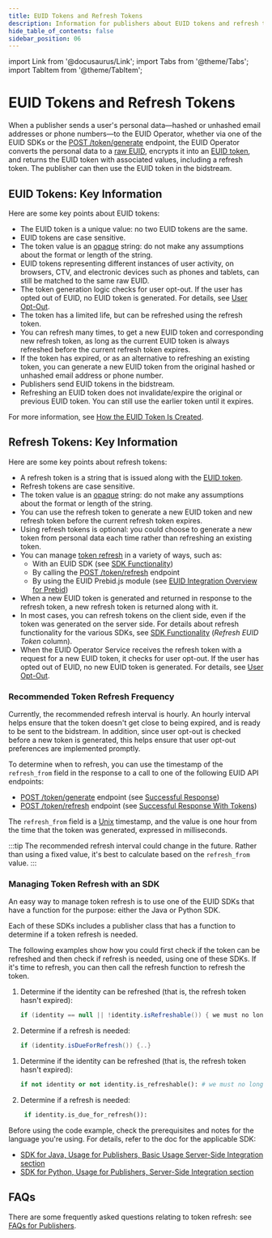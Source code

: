 ```yaml
---
title: EUID Tokens and Refresh Tokens
description: Information for publishers about EUID tokens and refresh tokens.
hide_table_of_contents: false
sidebar_position: 06
---
```


import Link from '@docusaurus/Link';
import Tabs from '@theme/Tabs';
import TabItem from '@theme/TabItem';

# EUID Tokens and Refresh Tokens

When a publisher sends a user's <Link href="../ref-info/glossary-uid#gl-personal-data">personal data</Link>&#8212;hashed or unhashed email addresses or phone numbers&#8212;to the EUID Operator, whether via one of the EUID SDKs or the [POST&nbsp;/token/generate](../endpoints/post-token-generate.md) endpoint, the EUID Operator converts the personal data to a <a href="glossary-uid#gl-raw-euid">raw EUID</a>, encrypts it into an <a href="glossary-uid#gl-euid-token">EUID token</a>, and returns the EUID token with associated values, including a refresh token. The publisher can then use the EUID token in the bidstream.

## EUID Tokens: Key Information

Here are some key points about EUID tokens:

- The EUID token is a unique value: no two EUID tokens are the same.
- EUID tokens are case sensitive.
- The token value is an <a href="glossary-uid#gl-opaque">opaque</a> string: do not make any assumptions about the format or length of the string.
- EUID tokens representing different instances of user activity, on browsers, CTV, and electronic devices such as phones and tablets, can still be matched to the same raw EUID.
- The token generation logic checks for user opt-out. If the user has opted out of EUID, no EUID token is generated. For details, see [User Opt-Out](../getting-started/gs-opt-out.md).
- The token has a limited life, but can be refreshed using the refresh token.
- You can refresh many times, to get a new EUID token and corresponding new refresh token, as long as the current EUID token is always refreshed before the current refresh token expires.
- If the token has expired, or as an alternative to refreshing an existing token, you can generate a new EUID token from the original hashed or unhashed email address or phone number.
- Publishers send EUID tokens in the bidstream.
- Refreshing an EUID token does not invalidate/expire the original or previous EUID token. You can still use the earlier token until it expires.

For more information, see [How the EUID Token Is Created](ref-how-uid-is-created.md).

## Refresh Tokens: Key Information

Here are some key points about refresh tokens:

- A refresh token is a string that is issued along with the <a href="glossary-uid#gl-euid-token">EUID token</a>.
- Refresh tokens are case sensitive.
- The token value is an <a href="glossary-uid#gl-opaque">opaque</a> string: do not make any assumptions about the format or length of the string.
- You can use the refresh token to generate a new EUID token and new refresh token before the current refresh token expires.
- Using refresh tokens is optional: you could choose to generate a new token from personal data each time rather than refreshing an existing token. 
- You can manage <a href="../ref-info/glossary-uid#gl-token-refresh">token refresh</a> in a variety of ways, such as:
  - With an EUID SDK (see [SDK Functionality](../sdks/summary-sdks.md#sdk-functionality))
  - By calling the [POST&nbsp;/token/refresh](../endpoints/post-token-refresh.md) endpoint
  - By using the EUID Prebid.js module (see [EUID Integration Overview for Prebid](../guides/integration-prebid.md))
- When a new EUID token is generated and returned in response to the refresh token, a new refresh token is returned along with it.
- In most cases, you can refresh tokens on the client side, even if the token was generated on the server side. For details about refresh functionality for the various SDKs, see [SDK Functionality](../sdks/summary-sdks.md#sdk-functionality) (*Refresh EUID Token* column).
- When the EUID <Link href="../ref-info/glossary-uid#gl-operator-service">Operator Service</Link> receives the refresh token with a request for a new EUID token, it checks for user opt-out. If the user has opted out of EUID, no new EUID token is generated. For details, see [User Opt-Out](../getting-started/gs-opt-out.md).

### Recommended Token Refresh Frequency

Currently, the recommended refresh interval is hourly. An hourly interval helps ensure that the token doesn't get close to being expired, and is ready to be sent to the bidstream. In addition, since user opt-out is checked before a new token is generated, this helps ensure that user opt-out preferences are implemented promptly.

To determine when to refresh, you can use the timestamp of the `refresh_from` field in the response to a call to one of the following EUID API endpoints:

- [POST&nbsp;/token/generate](../endpoints/post-token-generate.md) endpoint (see [Successful Response](../endpoints/post-token-generate.md#successful-response))
- [POST&nbsp;/token/refresh](../endpoints/post-token-refresh.md) endpoint (see [Successful Response With Tokens](../endpoints/post-token-refresh.md#successful-response-with-tokens))

The `refresh_from` field is a <a href="../ref-info/glossary-uid#gl-unix-time">Unix</a> timestamp, and the value is one hour from the time that the token was generated, expressed in milliseconds.

:::tip
The recommended refresh interval could change in the future. Rather than using a fixed value, it's best to calculate based on the `refresh_from` value.
:::

### Managing Token Refresh with an SDK

An easy way to manage token refresh is to use one of the EUID SDKs that have a function for the purpose: either the Java or Python SDK.

Each of these SDKs includes a publisher class that has a function to determine if a token refresh is needed.

The following examples show how you could first check if the token can be refreshed and then check if refresh is needed, using one of these SDKs. If it's time to refresh, you can then call the refresh function to refresh the token.

<Tabs groupId="language-selection">
<TabItem value='java' label='Java'>

1. Determine if the identity can be refreshed (that is, the refresh token hasn't expired):

    ```java
    if (identity == null || !identity.isRefreshable()) { we must no longer use this identity (for example, remove this identity from the user's session) }
    ```

1. Determine if a refresh is needed:

    ```java
    if (identity.isDueForRefresh()) {..}
    ```

</TabItem>
<TabItem value='py' label='Python'>

1. Determine if the identity can be refreshed (that is, the refresh token hasn't expired):

   ```py
   if not identity or not identity.is_refreshable(): # we must no longer use this identity (for example, remove this identity from the user's session)
   ```

1. Determine if a refresh is needed:
   ```py
    if identity.is_due_for_refresh()):
    ```

</TabItem>
</Tabs>

Before using the code example, check the prerequisites and notes for the language you're using. For details, refer to the doc for the applicable SDK:

- [SDK for Java, Usage for Publishers, Basic Usage Server-Side Integration section](../sdks/sdk-ref-java.md#basic-usage-server-side-integration)
- [SDK for Python, Usage for Publishers, Server-Side Integration section](../sdks/sdk-ref-python.md#server-side-integration)

## FAQs

There are some frequently asked questions relating to token refresh: see [FAQs for Publishers](../getting-started/gs-faqs.md#faqs-for-publishers).
